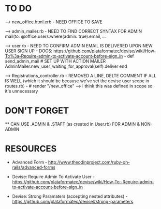 TO DO
======

--> new_office.html.erb
    - NEED OFFICE TO SAVE

--> admin_mailer.rb
    - NEED TO FIND CORRECT SYNTAX FOR ADMIN
      mail(to: @office.users.where(admin: true).email, ...

--> user.rb
    - NEED TO CONFIRM ADMIN EMAIL IS DELIVERED UPON NEW USER SIGN UP
    - DOCS: https://github.com/plataformatec/devise/wiki/How-To%3a-Require-admin-to-activate-account-before-sign_in
    - def send_admin_mail # SET UP WITH ACTION MAILER
    AdminMailer.new_user_waiting_for_approval(self).deliver
    end

--> Registrations_controller.rb
    - REMOVED A LINE, DELTE COMMENT IF ALL IS WELL (which it should be because we've set the devise user scope in routes.rb)
    - # render "/new_office" --> I think this was defined in scope so it's unnecessary


DON'T FORGET
============

** CAN USE .ADMIN & .STAFF (as created in User.rb) FOR ADMIN & NON-ADMIN


RESOURCES
==========
- Advanced Form - http://www.theodinproject.com/ruby-on-rails/advanced-forms

- Devise: Require Admin To Activate User - https://github.com/plataformatec/devise/wiki/How-To:-Require-admin-to-activate-account-before-sign_in

- Devise: Strong Paramaters (accepting nested attributes) - https://github.com/plataformatec/devise#strong-parameters